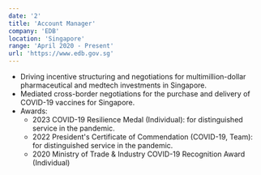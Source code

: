 ```yaml
---
date: '2'
title: 'Account Manager'
company: 'EDB'
location: 'Singapore'
range: 'April 2020 - Present'
url: 'https://www.edb.gov.sg'
---
```


- Driving incentive structuring and negotiations for multimillion-dollar pharmaceutical and medtech investments in Singapore.
- Mediated cross-border negotiations for the purchase and delivery of COVID-19 vaccines for Singapore.
- Awards:
  - 2023 COVID-19 Resilience Medal (Individual): for distinguished service in the pandemic.
  - 2022 President's Certificate of Commendation (COVID-19, Team): for distinguished service in the pandemic.
  - 2020 Ministry of Trade & Industry COVID-19 Recognition Award (Individual)
